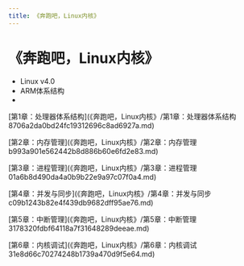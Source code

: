```yaml
---
title: 《奔跑吧，Linux内核》
---
```


# 《奔跑吧，Linux内核》

- Linux v4.0
- ARM体系结构
- 

[第1章：处理器体系结构](《奔跑吧，Linux内核》/第1章：处理器体系结构 8706a2da0bd24fc19312696c8ad6927a.md)

[第2章：内存管理](《奔跑吧，Linux内核》/第2章：内存管理 b993a901e562442b8d886b60e6fd2e83.md)

[第3章：进程管理](《奔跑吧，Linux内核》/第3章：进程管理 01a6b8d490da4a0b9b22e9a97c07f0a4.md)

[第4章：并发与同步](《奔跑吧，Linux内核》/第4章：并发与同步 c09b1243b82e4f439db9682dff95ae76.md)

[第5章：中断管理](《奔跑吧，Linux内核》/第5章：中断管理 3178320fdbf64118a7f31648289deeae.md)

[第6章：内核调试](《奔跑吧，Linux内核》/第6章：内核调试 31e8d66c70274248b1739a470d9f5e64.md)